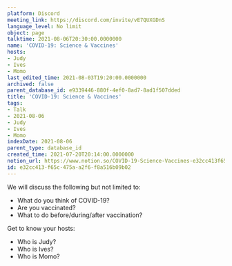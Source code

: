 ```yaml
---
platform: Discord
meeting_link: https://discord.com/invite/vE7QUXGDnS
language_level: No limit
object: page
talktime: 2021-08-06T20:30:00.0000000
name: 'COVID-19: Science & Vaccines'
hosts:
- Judy
- Ives
- Momo
last_edited_time: 2021-08-03T19:20:00.0000000
archived: false
parent_database_id: e9339446-880f-4ef0-8ad7-8ad1f507dded
title: 'COVID-19: Science & Vaccines'
tags:
- Talk
- 2021-08-06
- Judy
- Ives
- Momo
indexDate: 2021-08-06
parent_type: database_id
created_time: 2021-07-20T20:14:00.0000000
notion_url: https://www.notion.so/COVID-19-Science-Vaccines-e32cc413f65c475aa2f6f8a516b09b02
id: e32cc413-f65c-475a-a2f6-f8a516b09b02
---
```



We will discuss the following but not limited to:
   - What do you think of COVID-19?
   - Are you vaccinated?
   - What to do before/during/after vaccination?

Get to know your hosts:
   - Who is Judy?
   - Who is Ives?
   - Who is Momo?



